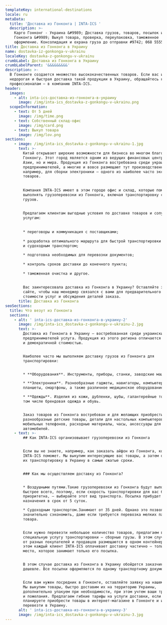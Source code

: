 ```yaml
---
templateKey: international-destinations
locale: ru
metaData:
  title: 'Доставка из Гонконга | INTA-ICS '
  description: >-
    Карго Гонконг - Украина &#9989; Доставка грузов, товаров, посылок из
    Гонконга &#9989; Выкуп товара, проверка, переупаковка, таможенное
    оформление. Консолидация и охрана груза до отправки #9742; 068 5555 999
title: Доставка из Гонконга в Украину
name: dostavka-iz-gonkonga-v-ukrainu
localeKey: dostavka-z-gonkongu-v-ukrainu
crumbLabel: Доставка из Гонконга в Украину
crumbLabelParent: '&&&&&&&&&'
description: >-
  В Гонконге создается множество высококачественных товаров. Если вас интересует
  недорогая и быстрая доставка такой продукции в Украину, обращайтесь к
  профессионалам — в компанию INTA-ICS.
header:
  images:
    - alt: inta-ics-доставка-из-гонконга-в-украину
      image: /img/inta-ics_dostavka-z-gonkongu-v-ukrainu.png
  scopeInformation:
    - text: От 5 дней
      image: /img/time.png
    - text: Собственный склад-офис
      image: /img/card.png
    - text: Выкуп товара
      image: /img/lov.png
sections:
    - image: /img/inta-ics_dostavka-z-gonkongu-v-ukrainu-1.jpg
      text: >-
        Китай открывает широкие возможности для бизнеса во многом благодаря
        Гонконгу. Этот город является одним из ведущих финансовых центров не только
        Азии, но и мира. Продукция из Гонконга востребована среди украинских
        предпринимателей, а многие и вовсе размещают тут производственные мощности,
        например, для сборки электроники — одного из наиболее часто экспортируемых
        товаров.
    
    
        Компания INTA-ICS имеет в этом городе офис и склад, которые помогают нам
        выполнять грузоперевозки из Гонконга, включая транспортировку сборных
        грузов.
    
    
        Предлагаем клиентам выгодные условия по доставке товаров и сопутствующим
        услугам:
    
    
        * переговоры и коммуникация с поставщиками;
    
        * разработка оптимального маршрута для быстрой транспортировки грузов авиа-
        и судоходным транспортом;
    
        * подготовка необходимых для перевозки документов;
    
        * контроль сроков доставки до конечного пункта;
    
        * таможенная очистка и другое.
    
    
        Вас заинтересовала доставка из Гонконга в Украину? Оставляйте заявку на
        сайте, чтобы наш менеджер связался с вами для предварительного расчета
        стоимости услуг и обсуждения деталей заказа.
      title: Доставка из Гонконга
seoSections:
  title: Что везут из Гонконга
  sections:
    - alt: ' inta-ics-доставка-из-гонконга-в-украину-2'
      image: /img/inta-ics_dostavka-z-gonkongu-v-ukrainu-2.jpg
      text: >-
        Доставка из Гонконга в Украину — востребованная среди украинских
        предпринимателей услуга. Продукция из этого региона отличается качеством
        и демократичной стоимостью.


        Наиболее часто мы выполняем доставку грузов из Гонконга для
        транспортировки:


        * **Оборудования**. Инструменты, приборы, станки, заводские машины.

        * **Электроники**. Разнообразные гаджеты, навигаторы, компьютеры,
        планшеты, смартфоны, а также различное медицинское оборудование.

        * **Одежды**. Изделия из кожи, дубленки, шубы, галантерейные товары, в
        том числе брендовая одежда и обувь.


        Заказ товаров из Гонконга востребован и для желающих приобрести
        разнообразные детские товары, детали для настольных компьютеров,
        мобильных телефонов, расходные материалы, часы, аксессуары для
        автомобилей.
    - text: >-
        ## Как INTA-ICS организовывает грузоперевозки из Гонконга


        Если вы не знаете, например, как заказать айфон из Гонконга, компания
        INTA-ICS поможет. Мы выкупим интересующие вас товары, а затем организуем
        их транспортировку в Украину в самые сжатые сроки.


        ### Как мы осуществляем доставку из Гонконга?


        * Воздушными путями.Такие грузоперевозки из Гонконга будут выполнены
        быстрее всего, поэтому, если скорость транспортировки для вас более
        приоритетна, — выбирайте этот вид транспорта. Посылка прибудет в точку
        назначения в срок от 5 суток.

        * Судоходным транспортом.Занимает от 35 дней. Однако это позволит вам
        значительно сэкономить, даже если требуется перевозка мелких партий
        товара.


        Если нужно перевезти небольшое количество товаров, предлагаем вам
        специальную услугу транспортировки — сборные грузы. В этом случае заказы
        от разных покупателей и продавцов размещаются в одном контейнере. При
        этом каждый клиент INTA-ICS оплачивает доставку частично — только то
        место, которое занимает только его посылка.


        В этом случае доставка из Гонконга в Украину обойдется заказчикам еще
        дешевле. Все посылки оформляются по одному транспортному документу.


        Если вам нужен посредник в Гонконге, оставляйте заявку на нашем сайте.
        Мы выкупим товары, быстро доставим их на территорию Украины,
        дополнительно упакуем при необходимости, при этом учтем ваши требования
        и пожелания. Предлагаем гибкие тарифы на услуги доставки, если вы
        планируете приобрести товары в интернет-магазине в Гонконге и их нужно
        перевезти в Украину.
      alt: ' inta-ics-доставка-из-гонконга-в-украину-3'
      image: /img/inta-ics_dostavka-z-gonkongu-v-ukrainu-3.jpg
---
```

